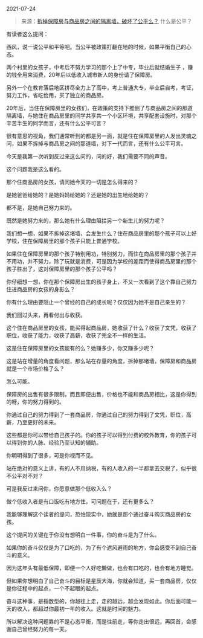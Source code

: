 2021-07-24

> 来源：[拆掉保障房与商品房之间的隔离墙，破坏了公平么？](http://mp.weixin.qq.com/s?__biz=MzU3NDc5Nzc0NQ==&mid=2247505452&idx=1&sn=a85fec80d3f064b21ff6da2899b820e2&chksm=fd2e74f2ca59fde49421f7ad3ac642bc2471e5f95ae4287bd03c62eadda9a80ead374be7ba5a&scene=27#wechat_redirect)
> 什么是公平？

有读者这么提问：

  

西风，说一说公平和平等吧。当公平被政策打翻在地的时候，如果平衡自己的心态。

  

两个村里的女孩子，中考后不努力学习的那个上了中专，毕业后就结婚生子 ，赚的钱全用来消费，20年后以低收入城市新人的身份请了保障房。

  

另外一个在教育落后地区拼尽全力上了高中，考上普通大专，毕业后自考，考证，努力工作，省吃俭用，买了独立的商品房。

  

20年后，当住在保障房里的女孩们，在政策的支持下推倒了与商品房之间的那道隔离墙，与她住在商品房里的同学共享共一个小区环境，共享配套设施时，对那个辛苦半生的同学而言，还有什么公平可言？

  

很有意思的视角，我们通常听到的都是另一面，就是住在保障房里的人发出灵魂之问，如果不拆掉与商品房之间的那道墙，对下一代而言，还有什么公平可言。  

  

今天是我第一次听到反过来这么问的，问的好，我们需要不同的声音。

  

这个问题我是这么看的。  

  

那个住商品房的女孩，请问她今天的一切是怎么得来的？

  

是她爸爸给她的？是她妈妈给她的？还是她的出生地给她的？

  

都不是，是她自己努力来的。

  

既然是她努力来的，那么她有什么理由阻拦另一个新生儿的努力呢？

  

我们想一想，如果不拆掉这堵墙，会发生什么？住在商品房里的那个孩子可以上好学校，住在保障房里的那个孩子只能上普通学校。  

  

如果住在保障房里的那个孩子特别用功，特别努力，而住在商品房里的那个孩子并不用功，并不努力，除了玩就是消费，可是因为学校的差距而使得商品房里的那个孩子胜出了，这对保障房里的那个孩子公平吗？  

  

你仔细想一想，你在那个保障房出生的孩子身上，不又一次看到了这个靠自己努力住进商品房的女孩的身影么？

  

你有什么理由要阻止一个曾经的自己的成长呢？仅仅因为她不是自己亲生的？  

  

我们回过头来，再看付出与收获。  

  

这个住在商品房里的女孩，能买得起商品房，她收获了什么？收获了文凭，收获了职位，收获了能力，收获了高薪，收获了完全不一样的生活。

  

这是住在保障房里的女孩能有的么？她赚多少，你又赚多少呢？

  

这是站在增量的角度看问题，那么站在存量的角度，拆掉那堵墙，保障房和商品房就是一个市场价格了么？

  

怎么可能。

  

保障房的出售有很多限制，而且即便出售，价格也不能和商品房相比，这是你得到的呀，你的努力得到的。

  

你通过自己的努力得到了一套商品房，你通过自己的努力得到了文凭，职位，高薪，乃至更好的未来。

  

这些都是你可以带给自己孩子的。你的孩子可以得到付费的校外教育，你的孩子可以得到你的人脉、经验乃至认知的辅助。

  

你明明得到了很多，可是你视而不见。  

  

站在绝对的意义上讲，有的人不用纳税，有的人收入的一半都拿去交税了，似乎很不公平对不对？

  

可是我反过来问你，你愿意做那个低收入么？  

  

做个低收入者是有口饭吃有地方住，可问题在于，还有更多么？  

  

我能够理解这个读者的提问，恐怕现实中，她就是那个通过奋斗购买商品房的女孩。  

  

这个提问的关键在于你没有想明白一件事，你的奋斗是为了什么。  

  

如果你的奋斗仅仅是为了口吃的，为了有个遮风避雨的地方，你会感受不到自己奋斗的意义。

  

因为这年头有最低保障，即便一个人好吃懒做，也会有口吃的，也会有地方睡觉。

  

但如果你想明白了自己奋斗的目标是星辰大海，你就会知道，买一套商品房，仅仅是你征程中的起点，一个不起眼的起点。

  

奋斗这种事，是指数型的，你越往上走，走的越远，越会发现如此。你后面可能一天的收入，都超过你最初一年的收入。这就是时间的魅力。  

  

所以解决这种问题靠的不是心态平衡，而是往前走，等你走出很远，再回首，会感谢自己曾经努力的每一天。

